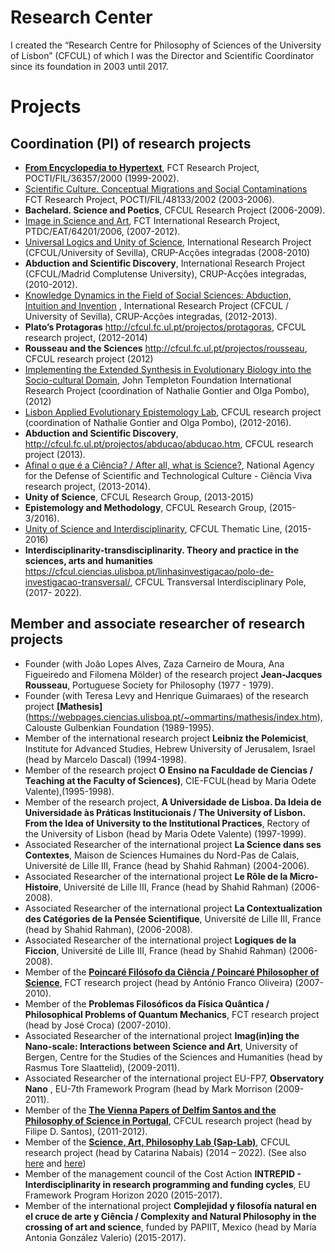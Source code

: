 # Research Center

I created the “Research Centre for Philosophy of Sciences of the University of Lisbon” (CFCUL) of which I was the Director and Scientific Coordinator since its foundation in 2003 until 2017. 

# Projects

## Coordination (PI) of research projects

* [**From Encyclopedia to Hypertext**](https://cful.letras.ulisboa.pt/cfulprojects/hypertext-and-encyclopedia/), FCT Research Project, POCTI/FIL/36357/2000 (1999-2002). 
*  [Scientific Culture. Conceptual Migrations and Social Contaminations](https://cfcul.ciencias.ulisboa.pt/projectos/cultura-cientifica-migracoes-conceptuais-e-contaminacoes-sociais/)  FCT Research Project, POCTI/FIL/48133/2002 (2003-2006). 
* **Bachelard. Science and Poetics**, CFCUL Research Project  (2006-2009).
*  [Image in Science and Art](https://cfcul.ciencias.ulisboa.pt/projectos/a-imagem-na-ciencia-e-na-arte/), FCT International Research Project, PTDC/EAT/64201/2006, (2007-2012).
*  [Universal Logics and Unity of Science](<https://cfcul.ciencias.ulisboa.pt/projectos/logica-universal-e-unidade-da-ciencia/>),  International Research Project (CFCUL/University of Sevilla), CRUP-Acções integradas (2008-2010)
* **Abduction and Scientific Discovery**,  International Research Project  (CFCUL/Madrid Complutense University), CRUP-Acções integradas, (2010-2012).
*  [Knowledge Dynamics in the Field of Social Sciences: Abduction, Intuition and Invention](https://cfcul.ciencias.ulisboa.pt/projectos/dinamicas-do-conhecimento/) , International Research Project (CFCUL / University of Sevilla), CRUP-Acções integradas, (2012-2013). 
* **Plato’s Protagoras** <http://cfcul.fc.ul.pt/projectos/protagoras>, CFCUL research project, (2012-2014)
* **Rousseau and the Sciences** <http://cfcul.fc.ul.pt/projectos/rousseau>, CFCUL research project (2012)
*	[Implementing the Extended Synthesis in Evolutionary Biology into the Socio-cultural Domain](https://www.templeton.org/grant/implementing-the-extended-synthesis-in-evolutionary-biology-into-the-sociocultural-domain(APPEEL)), John Templeton Foundation International Research Project (coordination of Nathalie Gontier and Olga Pombo), (2012)
* [Lisbon Applied Evolutionary Epistemology Lab](https://ciencias.ulisboa.pt/pt/noticia/07-02-2013/appeel-applied-evolutionary-epistemology-lab), CFCUL research project (coordination of Nathalie Gontier and Olga Pombo), (2012-2016). 
* **Abduction and Scientific Discovery**, <http://cfcul.fc.ul.pt/projectos/abducao/abducao.htm>, CFCUL research project  (2013). 
* [Afinal o que é a Ciência? / After all, what is Science?](https://cfcul.ciencias.ulisboa.pt/projectos/afinal-o-que-e-a-ciencia/), National Agency for the Defense of Scientific and Technological Culture - Ciência Viva research project, (2013-2014).
* **Unity of Science**,  CFCUL Research Group, (2013-2015)
* **Epistemology and Methodology**, CFCUL Research Group, (2015-3/2016).
* [Unity of Science and Interdisciplinarity](http://uci.fc.ul.pt), CFCUL Thematic Line, (2015-2016)
* **Interdisciplinarity-transdisciplinarity. Theory and practice in the sciences, arts and humanities** 
https://cfcul.ciencias.ulisboa.pt/linhasinvestigacao/polo-de-investigacao-transversal/, CFCUL Transversal Interdisciplinary Pole, (2017- 2022).


## Member and associate researcher of research projects 

* Founder (with Joâo Lopes Alves, Zaza Carneiro de Moura, Ana Figueiredo and Filomena Mölder) of the research project **Jean-Jacques Rousseau**, Portuguese Society for Philosophy (1977 - 1979).  
* Founder (with Teresa Levy and Henrique Guimaraes) of the research project **[Mathesis]**(https://webpages.ciencias.ulisboa.pt/~ommartins/mathesis/index.htm), Calouste Gulbenkian Foundation  (1989-1995).
* Member of the international research project **Leibniz the Polemicist**, Institute for Advanced Studies, Hebrew University of Jerusalem, Israel (head by Marcelo Dascal) (1994-1998).
* Member of the research project **O Ensino na Faculdade de Ciencias / Teaching at the Faculty of Sciences)**, CIE-FCUL(head by Maria Odete Valente),(1995-1998). 
* Member of the research project, **A Universidade de Lisboa. Da Ideia de Universidade às Práticas Institucionais / The University of Lisbon. From the Idea of University to the Institutional Practices**, Rectory of the University of Lisbon (head by Maria Odete Valente) (1997-1999).
* Associated Researcher of the international project **La Science dans ses Contextes**, Maison de Sciences Humaines du Nord-Pas de Calais, Université de Lille III, France (head by Shahid Rahman) (2004-2006).
* Associated Researcher of the international project **Le Rôle de la Micro-Histoire**, Université de Lille III, France (head by Shahid Rahman) (2006-2008). 
* Associated Researcher of the international project **La Contextualization des Catégories de la Pensée Scientifique**, Université de Lille III, France (head by Shahid Rahman), (2006-2008). 
* Associated Researcher of the international project **Logiques de la Ficcion**, Université de Lille III, France (head by Shahid Rahman) (2006-2008). 
* Member of the [**Poincaré Filósofo da Ciência / Poincaré Philosopher of Science**](https://cfcul.ciencias.ulisboa.pt/projectos/poincare-filosofo-da-ciencia/), FCT research project (head by António Franco Oliveira) (2007-2010). 
* Member of the  **Problemas Filosóficos da Física Quântica / Philosophical Problems of Quantum Mechanics**,  FCT research project (head by José Croca) (2007-2010). 
* Associated Researcher of the international project **Imag(in)ing the Nano-scale: Interactions between Science and Art**, University of Bergen, Centre for the Studies of the Sciences and Humanities (head by Rasmus Tore Slaattelid), (2009-2011).  
* Associated Researcher of the international project EU-FP7,  **Observatory Nano** , EU-7th Framework Program (head by Mark Morrison (2009-2011). 
* Member of the  [**The Vienna Papers of Delfim Santos and the Philosophy of Science in Portugal**](https://www.delfimsantos.net/2013/04/23/lancamento-da-delfim-santos-studies/), CFCUL research project (head by Filipe D. Santos), (2011-2012).
* Member of the  [**Science, Art, Philosophy Lab (Sap-Lab)**](https://www.researchgate.net/lab/Catarina-Pombo-Nabais-Lab), CFCUL research project (head by Catarina Nabais) (2014 – 2022). (See also [here](https://www.facebook.com/SciArtPhiloLAB/) and [here](https://inarts.eu/en/lab/collaborations/rd/1/))
* Member of the management council of the Cost Action **INTREPID - Interdisciplinarity in research programming and funding cycles**,  EU Framework Program Horizon 2020 (2015-2017).
* Member of the international project **Complejidad y filosofía natural en el cruce de arte y Ciência / Complexity and Natural Philosophy in the crossing of art and science**, funded by PAPIIT, Mexico (head by María Antonia González Valerio) (2015-2017).
